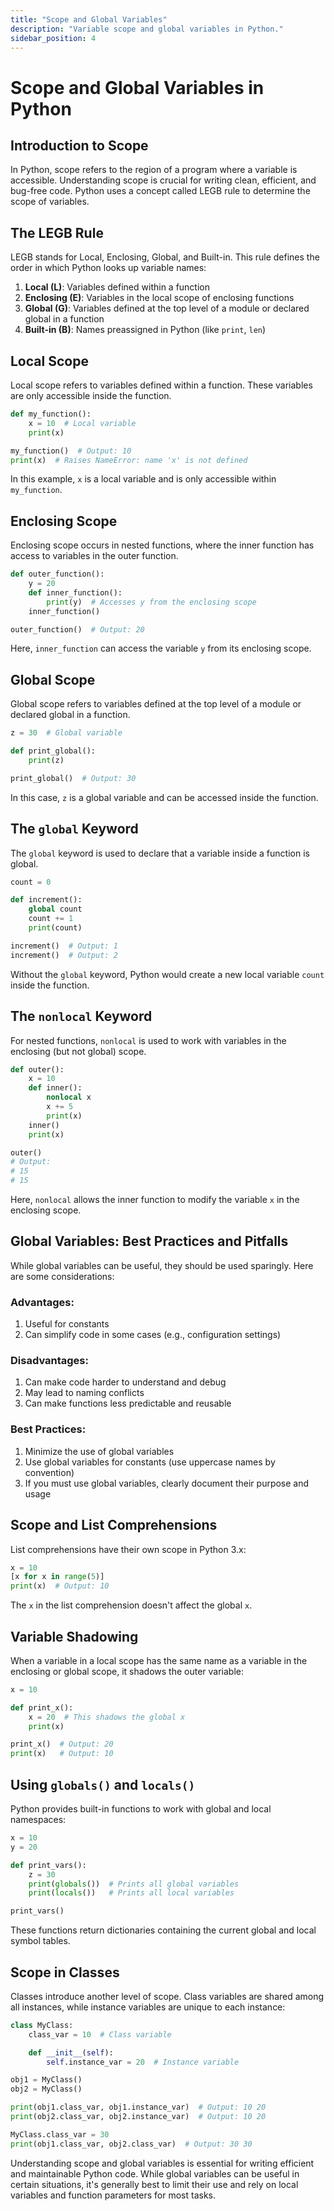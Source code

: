 ```yaml
---
title: "Scope and Global Variables"
description: "Variable scope and global variables in Python."
sidebar_position: 4
---
```

# Scope and Global Variables in Python

## Introduction to Scope

In Python, scope refers to the region of a program where a variable is accessible. Understanding scope is crucial for writing clean, efficient, and bug-free code. Python uses a concept called LEGB rule to determine the scope of variables.

## The LEGB Rule

LEGB stands for Local, Enclosing, Global, and Built-in. This rule defines the order in which Python looks up variable names:

1. **Local (L)**: Variables defined within a function
2. **Enclosing (E)**: Variables in the local scope of enclosing functions
3. **Global (G)**: Variables defined at the top level of a module or declared global in a function
4. **Built-in (B)**: Names preassigned in Python (like `print`, `len`)

## Local Scope

Local scope refers to variables defined within a function. These variables are only accessible inside the function.

```python
def my_function():
    x = 10  # Local variable
    print(x)

my_function()  # Output: 10
print(x)  # Raises NameError: name 'x' is not defined
```

In this example, `x` is a local variable and is only accessible within `my_function`.

## Enclosing Scope

Enclosing scope occurs in nested functions, where the inner function has access to variables in the outer function.

```python
def outer_function():
    y = 20
    def inner_function():
        print(y)  # Accesses y from the enclosing scope
    inner_function()

outer_function()  # Output: 20
```

Here, `inner_function` can access the variable `y` from its enclosing scope.

## Global Scope

Global scope refers to variables defined at the top level of a module or declared global in a function.

```python
z = 30  # Global variable

def print_global():
    print(z)

print_global()  # Output: 30
```

In this case, `z` is a global variable and can be accessed inside the function.

## The `global` Keyword

The `global` keyword is used to declare that a variable inside a function is global.

```python
count = 0

def increment():
    global count
    count += 1
    print(count)

increment()  # Output: 1
increment()  # Output: 2
```

Without the `global` keyword, Python would create a new local variable `count` inside the function.

## The `nonlocal` Keyword

For nested functions, `nonlocal` is used to work with variables in the enclosing (but not global) scope.

```python
def outer():
    x = 10
    def inner():
        nonlocal x
        x += 5
        print(x)
    inner()
    print(x)

outer()
# Output:
# 15
# 15
```

Here, `nonlocal` allows the inner function to modify the variable `x` in the enclosing scope.

## Global Variables: Best Practices and Pitfalls

While global variables can be useful, they should be used sparingly. Here are some considerations:

### Advantages:
1. Useful for constants
2. Can simplify code in some cases (e.g., configuration settings)

### Disadvantages:
1. Can make code harder to understand and debug
2. May lead to naming conflicts
3. Can make functions less predictable and reusable

### Best Practices:
1. Minimize the use of global variables
2. Use global variables for constants (use uppercase names by convention)
3. If you must use global variables, clearly document their purpose and usage

## Scope and List Comprehensions

List comprehensions have their own scope in Python 3.x:

```python
x = 10
[x for x in range(5)]
print(x)  # Output: 10
```

The `x` in the list comprehension doesn't affect the global `x`.

## Variable Shadowing

When a variable in a local scope has the same name as a variable in the enclosing or global scope, it shadows the outer variable:

```python
x = 10

def print_x():
    x = 20  # This shadows the global x
    print(x)

print_x()  # Output: 20
print(x)   # Output: 10
```

## Using `globals()` and `locals()`

Python provides built-in functions to work with global and local namespaces:

```python
x = 10
y = 20

def print_vars():
    z = 30
    print(globals())  # Prints all global variables
    print(locals())   # Prints all local variables

print_vars()
```

These functions return dictionaries containing the current global and local symbol tables.

## Scope in Classes

Classes introduce another level of scope. Class variables are shared among all instances, while instance variables are unique to each instance:

```python
class MyClass:
    class_var = 10  # Class variable

    def __init__(self):
        self.instance_var = 20  # Instance variable

obj1 = MyClass()
obj2 = MyClass()

print(obj1.class_var, obj1.instance_var)  # Output: 10 20
print(obj2.class_var, obj2.instance_var)  # Output: 10 20

MyClass.class_var = 30
print(obj1.class_var, obj2.class_var)  # Output: 30 30
```

Understanding scope and global variables is essential for writing efficient and maintainable Python code. While global variables can be useful in certain situations, it's generally best to limit their use and rely on local variables and function parameters for most tasks.